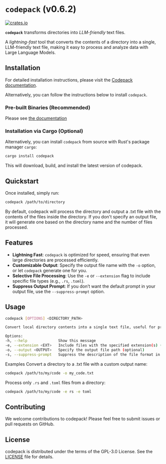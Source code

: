 # `codepack` (v0.6.2)

[![crates.io](https://img.shields.io/crates/v/codepack.svg)](https://crates.io/crates/codepack)

**`codepack`** transforms directories into *LLM-friendly* text files.

A *lightning-fast* tool that converts the contents of a directory into a single, LLM-friendly text file, making it easy to process and analyze data with Large Language Models.

## Installation

For detailed installation instructions, please visit the [Codepack documentation](https://codepack.jasoncameron.dev/).

Alternatively, you can follow the instructions below to install `codepack`.

### Pre-built Binaries (Recommended)

Please see [the documentation](https://codepack.jasoncameron.dev)

### Installation via Cargo (Optional)

Alternatively, you can install `codepack` from source with Rust's package manager `cargo`:

```sh
cargo install codepack
```
This will download, build, and install the latest version of codepack.

## Quickstart
Once installed, simply run:

```bash 
codepack /path/to/directory
```
By default, codepack will process the directory and output a .txt file with the contents of the files inside the directory. If you don't specify an output file, it will generate one based on the directory name and the number of files processed.

## Features
- **Lightning Fast**: `codepack` is optimized for speed, ensuring that even large directories are processed efficiently.
- **Customizable Output**: Specify the output file name with the `-o` option, or let `codepack` generate one for you.
- **Selective File Processing**: Use the `-e` or `--extension` flag to include specific file types (e.g., `.rs`, `.toml`).
- **Suppress Output Prompt**: If you don’t want the default prompt in your output file, use the `--suppress-prompt` option.

## Usage
```bash
codepack [OPTIONS] <DIRECTORY_PATH>

Convert local directory contents into a single text file, useful for processing by an LLM.

Options:
-h, --help              Show this message
-e, --extension <EXT>   Include files with the specified extension(s) (e.g., -e rs -e toml)
-o, --output <OUTPUT>   Specify the output file path (optional)
-s, --suppress-prompt   Suppress the description of the file format in the output
```

Examples
Convert a directory to a .txt file with a custom output name:

```bash
codepack /path/to/my/code -o my_code.txt
```
Process only `.rs` and `.toml` files from a directory:

```bash
codepack /path/to/my/code -e rs -e toml
```

## Contributing
We welcome contributions to codepack! Please feel free to submit issues or pull requests on GitHub.

## License
codepack is distributed under the terms of the GPL-3.0 License. See the [LICENSE](./LICENSE) file for details.

